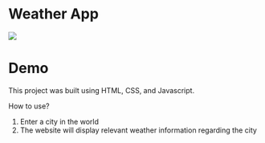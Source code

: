 # Weather App
<img src = weatherappdemo.gif>

# Demo
This project was built using HTML, CSS, and Javascript.

How to use?
1. Enter a city in the world
2. The website will display relevant weather information regarding the city

